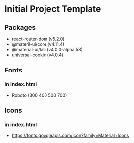 # Initial Project Template

## Packages

- react-router-dom (v5.2.0)
- @materil-ui/core (v4.11.4)
- @material-ui/lab (v4.0.0-alpha.58)
- universal-cookie (v4.0.4)

## Fonts

### in index.html

- Roboto (300 400 500 700)

## Icons

### in index.html

- https://fonts.googleapis.com/icon?family=Material+Icons
